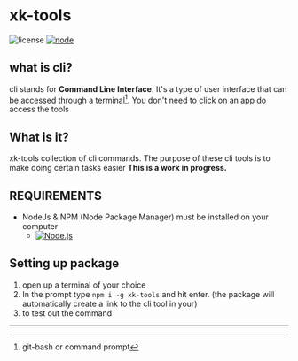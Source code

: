 # xk-tools

![license](https://custom-icon-badges.demolab.com/github/license/XK-Z0-XD/xk-cli-tools?logo=law&label=LICENSES)
[![node][node]][node-url]

## what is cli?

cli stands for **Command Line Interface**. It's a type of user interface that can be accessed through a terminal[^1]. You don't need to click on an app do access the tools

## What is it?

xk-tools collection of cli commands.
The purpose of these cli tools is to make doing certain tasks easier
**This is a work in progress.**

## REQUIREMENTS

- NodeJs & NPM (Node Package Manager) must be installed on your computer
  -  [![Node.js](https://custom-icon-badges.demolab.com/badge/-Node.js-339933?style=for-the-badge&logo=node.js&logoColor=white)](https://nodejs.org/)

## Setting up package

1. open up a terminal of your choice 
2. In the prompt type `npm i -g xk-tools` and hit enter. (the package will automatically create a link to the cli tool in your)
3. to test out the command


------
[^1]:  git-bash or command prompt

[node]: https://img.shields.io/node/v/xk-tools.svg
[node-url]: https://nodejs.org
[npm]: https://img.shields.io/npm/v/xk-tools.svg
[npm-url]: https://npmjs.com/package/xk-tools
[release]: https://img.shields.io/github/release-date/XK-Z0-XD/xk-cli-tools?logo=git